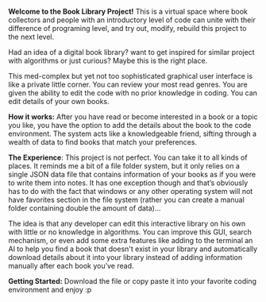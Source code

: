**Welcome to the Book Library Project!** This is a virtual space where book collectors and people with an introductory level of code can unite with their difference of programing level, and try out, modify, rebuild this project to the next level. 

Had an idea of a digital book library? want to get inspired for similar project with algorithms or just curious? 
Maybe this is the right place.

This med-complex but yet not too sophisticated graphical user interface is like a private little corner. You can review your most read genres. You are given the ability to edit the code with no prior knowledge in coding. You can edit details of your own books.

**How it works:** After you have read or become interested in a book or a topic you like, you have the option to add the details about the book to the code environment. The system acts like a knowledgeable friend, sifting through a wealth of data to find books that match your preferences.

**The Experience**: This project is not perfect. You can take it to all kinds of places. It reminds me a bit of a file folder system, but it only relies on a single JSON data file that contains information of your books as if you were to write them into notes. It has one exception though and that’s obviously has to do with the fact that windows or any other operating system will not have favorites section in the file system (rather you can create a manual folder containing double the amount of data)...

The idea is that any developer can edit this interactive library on his own with little or no knowledge in algorithms. You can improve this GUI, search mechanism, or even add some extra features like adding to the terminal an AI to help you find a book that doesn't exist in your library and automatically download details about it into your library instead of adding information manually after each book you’ve read.

**Getting Started:** Download the file or copy paste it into your favorite coding environment and enjoy :p
